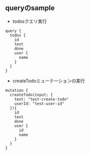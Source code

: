 ## queryのsample
- todosクエリ実行
```
query {
  todos {
    id
    text
    done
    user {
      name
    }
  }
}
```
- createTodoミューテーションの実行
```
mutation {
  createTodo(input: {
    text: "test-create-todo"
    userId: "test-user-id"
  }){
    id
    text
    done
    user {
      id
      name
    }
  }
}
```